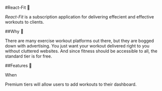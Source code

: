 
#React-Fit 🦾

*React-Fit* is a subscription application for delivering effecient and effective workouts to clients.

##Why 🤖

There are many exercise workout platforms out there, but they are bogged down with advertising. You just want your workout delivered right to you without cluttered websites. And since fitness should be accessible to all, the standard tier is for free.


##Features 🦅

When 

Premium tiers will allow users to add workouts to their dashboard.


